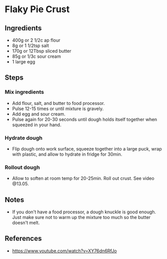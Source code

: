 # Flaky Pie Crust

## Ingredients

- 400g or 2 1/2c ap flour
- 8g or 1 1/2tsp salt
- 170g or 12Tbsp sliced butter
- 85g or 1/3c sour cream
- 1 large egg

## Steps

### Mix ingredients

- Add flour, salt, and butter to food processor.
- Pulse 12-15 times or until mixture is gravely.
- Add egg and sour cream.
- Pulse again for 20-30 seconds until dough holds itself together when squeezed in your hand.

### Hydrate dough

- Flip dough onto work surface, squeeze together into a large puck, wrap with plastic, and allow to hydrate in fridge for 30min.

### Rollout dough

- Allow to soften at room temp for 20-25min. Roll out crust. See video @13.05.

## Notes

- If you don't have a food processor, a dough knuckle is good enough. Just make sure not to warm up the mixture too much so the butter doesn't melt.

## References
- https://www.youtube.com/watch?v=XY76dn6RfJo
